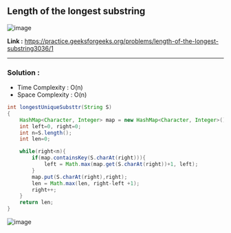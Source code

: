 ## Length of the longest substring

![image](https://user-images.githubusercontent.com/23376002/204078958-943c261e-732b-41d7-9375-eb9eac2355c3.png)


**Link :** https://practice.geeksforgeeks.org/problems/length-of-the-longest-substring3036/1

--------------------------------------------------------------------------------------------------------------------------------------------------------


### Solution :

- Time Complexity : O(n)
- Space Complexity : O(n)


```java
int longestUniqueSubsttr(String S)
{
    HashMap<Character, Integer> map = new HashMap<Character, Integer>();
    int left=0, right=0;
    int n=S.length();
    int len=0;

    while(right<n){
        if(map.containsKey(S.charAt(right))){
            left = Math.max(map.get(S.charAt(right))+1, left);
        }
        map.put(S.charAt(right),right);
        len = Math.max(len, right-left +1);
        right++;
    }
    return len;
}

```

![image](https://user-images.githubusercontent.com/23376002/204079212-2db2451a-5ded-4ba5-aefd-4d2da7345710.png)




